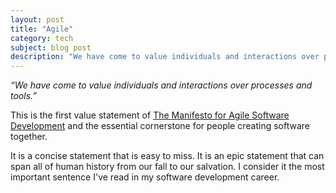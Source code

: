 ```yaml
---
layout: post
title: "Agile"
category: tech
subject: blog post
description: "We have come to value individuals and interactions over processes and tools."
---
```


_“We have come to value individuals and interactions over processes and tools.”_

This is the first value statement of
[The Manifesto for Agile Software Development](http://agilemanifesto.org/)
and the essential cornerstone for people creating software together.

It is a concise statement that is easy to miss.
It is an epic statement that can span all of human history from our fall to our salvation.
I consider it the most important sentence I've read in my software development career.

